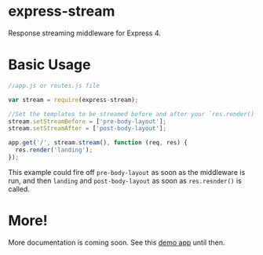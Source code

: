 # express-stream

Response streaming middleware for Express 4.

# Basic Usage

```javascript
//app.js or routes.js file

var stream = require(express-stream);

//Set the templates to be streamed before and after your `res.render()` call
stream.setStreamBefore = ['pre-body-layout'];
stream.setStreamAfter = ['post-body-layout'];

app.get('/', stream.stream(), function (req, res) {
  res.render('landing');
});
```

This example could fire off `pre-body-layout` as soon as the middleware is run, and then `landing` and `post-body-layout` as soon as `res.resnder()` is called.

# More!

More documentation is coming soon. See this [demo app](https://express-stream-demo.herokuapp.com/) until then.
